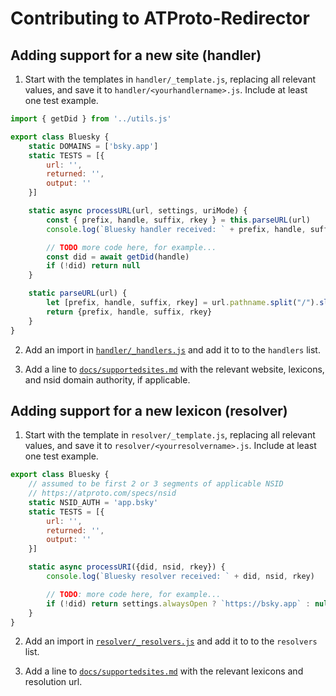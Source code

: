 # Contributing to ATProto-Redirector

## Adding support for a new site (handler)

1. Start with the templates in `handler/_template.js`, replacing all relevant values, and save it to `handler/<yourhandlername>.js`. Include at least one test example.

```js
import { getDid } from '../utils.js'

export class Bluesky {
    static DOMAINS = ['bsky.app']
    static TESTS = [{
        url: '',
        returned: '',
        output: ''
    }]

    static async processURL(url, settings, uriMode) {
        const { prefix, handle, suffix, rkey } = this.parseURL(url)
        console.log(`Bluesky handler received: ` + prefix, handle, suffix, rkey)

        // TODO more code here, for example...
        const did = await getDid(handle)
        if (!did) return null
    }

    static parseURL(url) {
        let [prefix, handle, suffix, rkey] = url.pathname.split("/").slice(1)
        return {prefix, handle, suffix, rkey}
    }
}
```

2. Add an import in [`handler/_handlers.js`](handler/_handlers.js) and add it to to the `handlers` list.

3. Add a line to [`docs/supportedsites.md`](docs/supportedsites.md) with the relevant website, lexicons, and nsid domain authority, if applicable.

## Adding support for a new lexicon (resolver)

1. Start with the template in `resolver/_template.js`, replacing all relevant values, and save it to `resolver/<yourresolvername>.js`. Include at least one test example.

```js
export class Bluesky {
    // assumed to be first 2 or 3 segments of applicable NSID
    // https://atproto.com/specs/nsid
    static NSID_AUTH = 'app.bsky'
    static TESTS = [{
        url: '',
        returned: '',
        output: ''
    }]

    static async processURI({did, nsid, rkey}) {
        console.log(`Bluesky resolver received: ` + did, nsid, rkey)

        // TODO: more code here, for example...
        if (!did) return settings.alwaysOpen ? `https://bsky.app` : null
    }
}
```

2. Add an import in [`resolver/_resolvers.js`](resolver/_resolvers.js) and add it to to the `resolvers` list.

3. Add a line to [`docs/supportedsites.md`](docs/supportedsites.md) with the relevant lexicons and resolution url.
